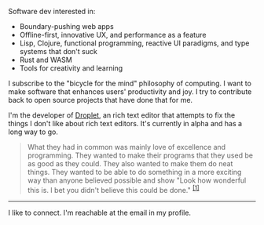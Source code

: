 Software dev interested in:

* Boundary-pushing web apps
* Offline-first, innovative UX, and performance as a feature
* Lisp, Clojure, functional programming, reactive UI paradigms, and type systems that don't suck
* Rust and WASM
* Tools for creativity and learning

I subscribe to the "bicycle for the mind" philosophy of computing. I want to make software that enhances users' productivity and joy. I try to contribute back to open source projects that have done that for me.

I'm the developer of [Droplet](https://www.dropletwriter.com/), an rich text editor that attempts to fix the things I don't like about rich text editors. It's currently in alpha and has a long way to go.

> What they had in common was mainly love of excellence and programming. They wanted to make their programs that they used be as good as they could. They also wanted to make them do neat things. They wanted to be able to do something in a more exciting way than anyone believed possible and show "Look how wonderful this is. I bet you didn't believe this could be done." <sup>[[1]](https://web.archive.org/web/20240727050620/https://en.wikipedia.org/wiki/Hackers_Wizards_of_the_Electronic_Age)</sup>

---

I like to connect. I'm reachable at the email in my profile.
